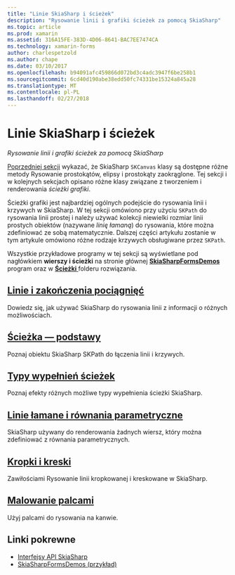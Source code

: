 ```yaml
---
title: "Linie SkiaSharp i ścieżek"
description: "Rysowanie linii i grafiki ścieżek za pomocą SkiaSharp"
ms.topic: article
ms.prod: xamarin
ms.assetid: 316A15FE-383D-4D06-8641-BAC7EE7474CA
ms.technology: xamarin-forms
author: charlespetzold
ms.author: chape
ms.date: 03/10/2017
ms.openlocfilehash: b94091afc459866d072bd3c4adc3947f6be258b1
ms.sourcegitcommit: 6cd40d190abe38edd50fc74331be15324a845a28
ms.translationtype: MT
ms.contentlocale: pl-PL
ms.lasthandoff: 02/27/2018
---
```

# <a name="skiasharp-lines-and-paths"></a>Linie SkiaSharp i ścieżek

_Rysowanie linii i grafiki ścieżek za pomocą SkiaSharp_

[Poprzedniej sekcji](~/xamarin-forms/user-interface/graphics/skiasharp/basics/index.md) wykazać, że SkiaSharp `SKCanvas` klasy są dostępne różne metody Rysowanie prostokątów, elipsy i prostokąty zaokrąglone. Tej sekcji i w kolejnych sekcjach opisano różne klasy związane z tworzeniem i renderowania *ścieżki grafiki*.

Ścieżki grafiki jest najbardziej ogólnych podejście do rysowania linii i krzywych w SkiaSharp. W tej sekcji omówiono przy użyciu `SKPath` do rysowania linii prostej i należy używać kolekcji niewielki rozmiar linii prostych obiektów (nazywane *linię łamaną*) do rysowania, które można zdefiniować ze sobą matematycznie. Dalszej części artykułu zostanie w tym artykule omówiono różne rodzaje krzywych obsługiwane przez `SKPath`.

Wszystkie przykładowe programy w tej sekcji są wyświetlane pod nagłówkiem **wierszy i ścieżki** na stronie głównej [ **SkiaSharpFormsDemos** ](https://developer.xamarin.com/samples/xamarin-forms/SkiaSharpForms/SkiaSharpFormsDemos/) program oraz w [ **Ścieżki** ](https://github.com/xamarin/xamarin-forms-samples/tree/master/SkiaSharpForms/SkiaSharpFormsDemos/SkiaSharpFormsDemos/SkiaSharpFormsDemos/Paths) folderu rozwiązania.

## <a name="lines-and-stroke-capslinesmd"></a>[Linie i zakończenia pociągnięć](lines.md)

Dowiedz się, jak używać SkiaSharp do rysowania linii z informacji o różnych możliwościach.

## <a name="path-basicspathsmd"></a>[Ścieżka — podstawy](paths.md)

Poznaj obiektu SkiaSharp SKPath do łączenia linii i krzywych.

## <a name="the-path-fill-typesfill-typesmd"></a>[Typy wypełnień ścieżek](fill-types.md)

Poznaj efekty różnych możliwe typy wypełnienia ścieżki SkiaSharp.

## <a name="polylines-and-parametric-equationspolylinesmd"></a>[Linie łamane i równania parametryczne](polylines.md)

SkiaSharp używany do renderowania żadnych wiersz, który można zdefiniować z równania parametrycznych.

## <a name="dots-and-dashesdotsmd"></a>[Kropki i kreski](dots.md)

Zawiłościami Rysowanie linii kropkowanej i kreskowane w SkiaSharp.

## <a name="finger-paintingfinger-paintmd"></a>[Malowanie palcami](finger-paint.md)

Użyj palcami do rysowania na kanwie.


## <a name="related-links"></a>Linki pokrewne

- [Interfejsy API SkiaSharp](https://developer.xamarin.com/api/root/SkiaSharp/)
- [SkiaSharpFormsDemos (przykład)](https://developer.xamarin.com/samples/xamarin-forms/SkiaSharpForms/SkiaSharpFormsDemos/)
